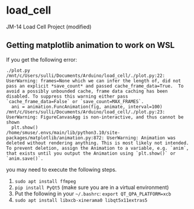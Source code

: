# load_cell
JM-14 Load Cell Project (modified)

## Getting matplotlib animation to work on WSL

If you get the following error:

```
./plot.py 
/mnt/c/Users/sulli/Documents/Arduino/load_cell/./plot.py:22: UserWarning: frames=None which we can infer the length of, did not pass an explicit *save_count* and passed cache_frame_data=True.  To avoid a possibly unbounded cache, frame data caching has been disabled. To suppress this warning either pass `cache_frame_data=False` or `save_count=MAX_FRAMES`.
  ani = animation.FuncAnimation(fig, animate, interval=100)
/mnt/c/Users/sulli/Documents/Arduino/load_cell/./plot.py:23: UserWarning: FigureCanvasAgg is non-interactive, and thus cannot be shown
  plt.show()
/home/smuse/.envs/main/lib/python3.10/site-packages/matplotlib/animation.py:872: UserWarning: Animation was deleted without rendering anything. This is most likely not intended. To prevent deletion, assign the Animation to a variable, e.g. `anim`, that exists until you output the Animation using `plt.show()` or `anim.save()`.
```

you may need to execute the following steps.

1. `sudo apt install ffmpeg`
2. `pip install PyQt5` (make sure you are in a virtual environment)
3. Put the following in your `~/.bashrc`: `export QT_QPA_PLATFORM=xcb`
4. `sudo apt install libxcb-xinerama0 libqt5x11extras5`
